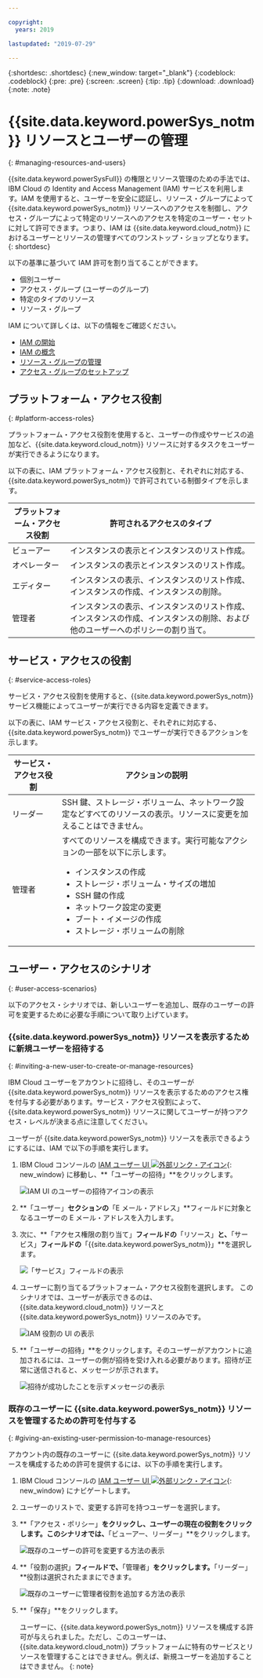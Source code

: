 ```yaml
---

copyright:
  years: 2019

lastupdated: "2019-07-29"

---
```


{:shortdesc: .shortdesc}
{:new_window: target="_blank"}
{:codeblock: .codeblock}
{:pre: .pre}
{:screen: .screen}
{:tip: .tip}
{:download: .download}
{:note: .note}

# {{site.data.keyword.powerSys_notm}} リソースとユーザーの管理
{: #managing-resources-and-users}

{{site.data.keyword.powerSysFull}} の権限とリソース管理のための手法では、IBM Cloud の Identity and Access Management (IAM) サービスを利用します。IAM を使用すると、ユーザーを安全に認証し、リソース・グループによって {{site.data.keyword.powerSys_notm}} リソースへのアクセスを制御し、アクセス・グループによって特定のリソースへのアクセスを特定のユーザー・セットに対して許可できます。つまり、IAM は {{site.data.keyword.cloud_notm}} におけるユーザーとリソースの管理すべてのワンストップ・ショップとなります。
{: shortdesc}

以下の基準に基づいて IAM 許可を割り当てることができます。

* 個別ユーザー
* アクセス・グループ (ユーザーのグループ)
* 特定のタイプのリソース
* リソース・グループ

IAM について詳しくは、以下の情報をご確認ください。

* [IAM の開始](https://cloud.ibm.com/docs/iam?topic=iam-getstarted#getstarted)
* [IAM の概念](https://cloud.ibm.com/docs/iam?topic=iam-iamoverview)
* [リソース・グループの管理](https://cloud.ibm.com/docs/resources?topic=resources-rgs)
* [アクセス・グループのセットアップ](https://cloud.ibm.com/docs/iam?topic=iam-groups)

## プラットフォーム・アクセス役割
{: #platform-access-roles}

プラットフォーム・アクセス役割を使用すると、ユーザーの作成やサービスの追加など、{{site.data.keyword.cloud_notm}} リソースに対するタスクをユーザーが実行できるようになります。

以下の表に、IAM プラットフォーム・アクセス役割と、それぞれに対応する、{{site.data.keyword.powerSys_notm}} で許可されている制御タイプを示します。

| プラットフォーム・アクセス役割 | 許可されるアクセスのタイプ |
|-----------|-------------------------|
| ビューアー | インスタンスの表示とインスタンスのリスト作成。 |
| オペレーター | インスタンスの表示とインスタンスのリスト作成。 |
| エディター | インスタンスの表示、インスタンスのリスト作成、インスタンスの作成、インスタンスの削除。  |
| 管理者 | インスタンスの表示、インスタンスのリスト作成、インスタンスの作成、インスタンスの削除、および他のユーザーへのポリシーの割り当て。 |

## サービス・アクセスの役割
{: #service-access-roles}

サービス・アクセス役割を使用すると、{{site.data.keyword.powerSys_notm}} サービス機能によってユーザーが実行できる内容を定義できます。

以下の表に、IAM サービス・アクセス役割と、それぞれに対応する、{{site.data.keyword.powerSys_notm}} でユーザーが実行できるアクションを示します。

| サービス・アクセス役割 | アクションの説明 |
|-----------|-------------------------|
| リーダー | SSH 鍵、ストレージ・ボリューム、ネットワーク設定などすべてのリソースの表示。リソースに変更を加えることはできません。 |
| 管理者 | すべてのリソースを構成できます。実行可能なアクションの一部を以下に示します。<ul><li>インスタンスの作成</li><li>ストレージ・ボリューム・サイズの増加</li><li>SSH 鍵の作成</li><li>ネットワーク設定の変更</li><li>ブート・イメージの作成</li><li>ストレージ・ボリュームの削除</li>
</ul>

## ユーザー・アクセスのシナリオ
{: #user-access-scenarios}

以下のアクセス・シナリオでは、新しいユーザーを追加し、既存のユーザーの許可を変更するために必要な手順について取り上げています。

### {{site.data.keyword.powerSys_notm}} リソースを表示するために新規ユーザーを招待する
{: #inviting-a-new-user-to-create-or-manage-resources}

IBM Cloud ユーザーをアカウントに招待し、そのユーザーが {{site.data.keyword.powerSys_notm}} リソースを表示するためのアクセス権を付与する必要があります。サービス・アクセス役割によって、{{site.data.keyword.powerSys_notm}} リソースに関してユーザーが持つアクセス・レベルが決まる点に注意してください。

ユーザーが {{site.data.keyword.powerSys_notm}} リソースを表示できるようにするには、IAM で以下の手順を実行します。

1. IBM Cloud コンソールの [IAM ユーザー UI ![外部リンク・アイコン](../icons/launch-glyph.svg "外部リンク・アイコン")](https://cloud.ibm.com/iam/users){: new_window} に移動し、**「ユーザーの招待」**をクリックします。

      ![IAM UI のユーザーの招待アイコンの表示](/images/invite_users.png "IAM UI からユーザーを招待する")

2. **「ユーザー」**セクションの**「E メール・アドレス」**フィールドに対象となるユーザーの E メール・アドレスを入力します。
3. 次に、**「アクセス権限の割り当て」**フィールドの**「リソース」**と、**「サービス」**フィールドの**「{{site.data.keyword.powerSys_notm}}」**を選択します。

    ![「サービス」フィールドの表示](/images/invite_users2.png "IAM UI で、新規ユーザーの {{site.data.keyword.powerSys_notm}} サービスを選択する")

4. ユーザーに割り当てるプラットフォーム・アクセス役割を選択します。 このシナリオでは、ユーザーが表示できるのは、{{site.data.keyword.cloud_notm}} リソースと {{site.data.keyword.powerSys_notm}} リソースのみです。

    ![IAM 役割の UI の表示](/images/invite_users3.png "IAM UI で、新規ユーザーの役割を選択する")

5. **「ユーザーの招待」**をクリックします。そのユーザーがアカウントに追加されるには、ユーザーの側が招待を受け入れる必要があります。招待が正常に送信されると、メッセージが示されます。

    ![招待が成功したことを示すメッセージの表示](/images/invite_users4.png "招待成功メッセージ")

### 既存のユーザーに {{site.data.keyword.powerSys_notm}} リソースを管理するための許可を付与する
{: #giving-an-existing-user-permission-to-manage-resources}

アカウント内の既存のユーザーに {{site.data.keyword.powerSys_notm}} リソースを構成するための許可を提供するには、以下の手順を実行します。

1. IBM Cloud コンソールの [IAM ユーザー UI ![外部リンク・アイコン](../icons/launch-glyph.svg "外部リンク・アイコン")](https://cloud.ibm.com/iam/users){: new_window} にナビゲートします。
2. ユーザーのリストで、変更する許可を持つユーザーを選択します。
3. **「アクセス・ポリシー」**をクリックし、ユーザーの現在の役割をクリックします。このシナリオでは、**「ビューアー、リーダー」**をクリックします。

    ![既存のユーザーの許可を変更する方法の表示](/images/existing_user1.png "IAM UI で、ユーザーの許可を変更する")

4. **「役割の選択」**フィールドで、**「管理者」**をクリックします。**「リーダー」**役割は選択されたままにできます。

    ![既存のユーザーに管理者役割を追加する方法の表示](/images/existing_user2.png "IAM UI から、管理者役割を選択する")

5. **「保存」**をクリックします。

   ユーザーに、{{site.data.keyword.powerSys_notm}} リソースを構成する許可が与えられました。ただし、このユーザーは、{{site.data.keyword.cloud_notm}} プラットフォームに特有のサービスとリソースを管理することはできません。例えば、新規ユーザーを追加することはできません。
   {: note}
